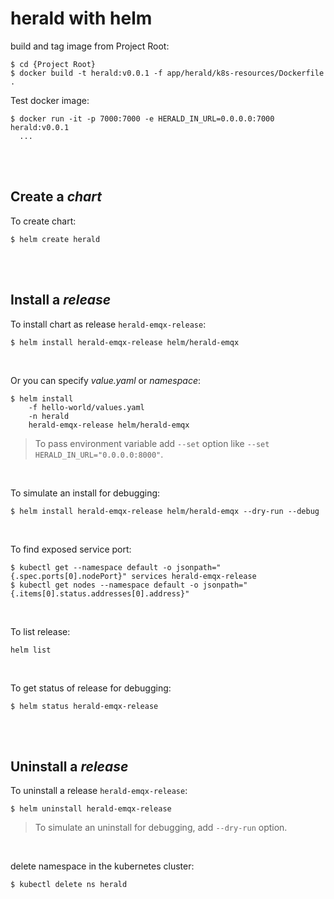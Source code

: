 # herald with helm

build and tag image from Project Root:  
```shell
$ cd {Project Root}
$ docker build -t herald:v0.0.1 -f app/herald/k8s-resources/Dockerfile .
```

Test docker image:  
```shell
$ docker run -it -p 7000:7000 -e HERALD_IN_URL=0.0.0.0:7000 herald:v0.0.1
  ...
```

<br/><br/>

## Create a *chart*  
To create chart:  
```shell
$ helm create herald
```

<br/><br/>

## Install a *release*  
To install chart as release `herald-emqx-release`:  
```shell
$ helm install herald-emqx-release helm/herald-emqx
```

<br/>

Or you can specify *value.yaml* or *namespace*:  
```shell
$ helm install 
    -f hello-world/values.yaml
    -n herald
    herald-emqx-release helm/herald-emqx
```

> To pass environment variable add `--set` option like `--set HERALD_IN_URL="0.0.0.0:8000"`.  

<br/>

To simulate an install for debugging:  
```shell
$ helm install herald-emqx-release helm/herald-emqx --dry-run --debug
```

<br/>

To find exposed service port:  
```shell
$ kubectl get --namespace default -o jsonpath="{.spec.ports[0].nodePort}" services herald-emqx-release
$ kubectl get nodes --namespace default -o jsonpath="{.items[0].status.addresses[0].address}"
```

<br/>

To list release:  
```shell
helm list
```

<br/>

To get status of release for debugging:  
```shell
$ helm status herald-emqx-release
```

<br/><br/>

## Uninstall a *release*  
To uninstall a release `herald-emqx-release`:  
```shell
$ helm uninstall herald-emqx-release
```

> To simulate an uninstall for debugging, add `--dry-run` option.

<br/>

delete namespace in the kubernetes cluster:  
```shell
$ kubectl delete ns herald
```
